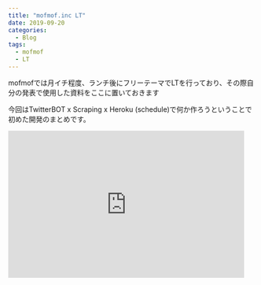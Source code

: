 ```yaml
---
title: "mofmof.inc LT"
date: 2019-09-20
categories:
  - Blog
tags:
  - mofmof
  - LT
---
```


mofmofでは月イチ程度、ランチ後にフリーテーマでLTを行っており、その際自分の発表で使用した資料をここに置いておきます

今回はTwitterBOT x Scraping x Heroku (schedule)で何か作ろうということで初めた開発のまとめです。

<iframe src="https://docs.google.com/presentation/d/e/2PACX-1vRgwxDLpQtXHn3WlNl83P541dJPcQeZHnIlxwUdDh1eTZdXw3Uuj-RX9zEEJ4tg6FaBdvtvrQaq9aLm/embed?start=false&loop=false&delayms=3000" frameborder="0" width="480" height="299" allowfullscreen="true" mozallowfullscreen="true" webkitallowfullscreen="true"></iframe>
